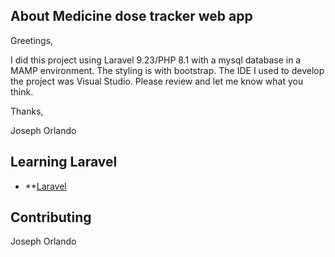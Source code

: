 
## About Medicine dose tracker web app

 
Greetings,

I did this project using Laravel 9.23/PHP 8.1 with a mysql database in a MAMP environment. The styling is with bootstrap. The IDE I used to develop the project was Visual Studio. Please review and let me know what you think.

Thanks,

Joseph Orlando

## Learning Laravel

- **[Laravel](https://laravel.com/)

## Contributing

Joseph Orlando


